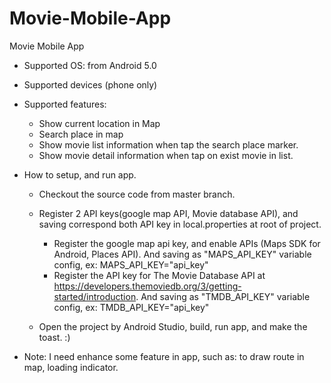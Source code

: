 # Movie-Mobile-App
Movie Mobile App

* Supported OS: from Android 5.0
* Supported devices (phone only)
* Supported features:
    + Show current location in Map
    + Search place in map
    + Show movie list information when tap the search place marker.
    + Show movie detail information when tap on exist movie in list. 
      
* How to setup, and run app.
    + Checkout the source code from master branch.
    + Register 2 API keys(google map API, Movie database API), and saving correspond both API key in local.properties at root of project.
        - Register the google map api key, and enable APIs (Maps SDK for Android, Places API). And saving as "MAPS_API_KEY" variable config, ex: MAPS_API_KEY="api_key"
        - Register the API key for The Movie Database API at https://developers.themoviedb.org/3/getting-started/introduction. And saving as "TMDB_API_KEY" variable config, ex: TMDB_API_KEY="api_key"
      
    + Open the project by Android Studio, build, run app, and make the toast. :)
    
* Note: 
    I need enhance some feature in app, such as: to draw route in map, loading indicator.
